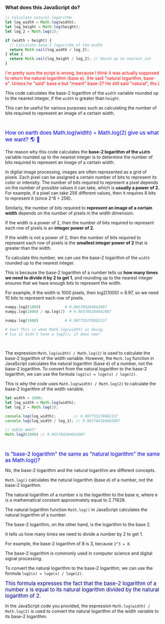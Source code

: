 ### What does this JavaScript do?

```javascript
// Calculate natural logarithm
let log_width = Math.log(width);
let log_height = Math.log(height);
let log_2 = Math.log(2);

if (width > height) {
  // Calculate base-2 logarithm of the width
  return Math.ceil(log_width / log_2);
} else {
  return Math.ceil(log_height / log_2); // Round up to nearest int
}
```

<span style="color:red;">I'm pretty sure the script is wrong, because I think it was actually supposed to return the natural logarithm (base e).  (He said "natural logarithm, base-e".  Unless he "said" base e but "meant" base-2?  He still said "natural", tho.)</span>

This code calculates the base-2 logarithm of the `width` variable rounded up to the nearest integer, if the `width` is greater than `height`.

This can be useful for various purposes such as calculating the number of bits required to represent an image of a certain width.

<br>

<span style="color:#0000dd;font-size:larger;">How on earth does Math.log(width) ÷ Math.log(2) give us what we want? 🌎 🌱</span>

The reason why this code calculates the **base-2 logarithm of the `width`** variable rounded up to the nearest integer is to determine the number of bits required to represent an image of a certain width.

In digital image processing, images are often represented as a grid of pixels. Each pixel can be assigned a certain number of bits to represent its color or intensity. The number of bits required to represent a pixel depends on the number of possible values it can take, which is **usually a power of 2.** For example, if a pixel can take 256 different values, then it requires 8 bits to represent it (since 2^8 = 256).

Similarly, the number of bits required to **represent an image of a certain width** depends on the number of pixels in the width dimension.

If the width is a power of 2, then the number of bits required to represent each row of pixels is an **integer power of 2.**

If the width is not a power of 2, then the number of bits required to represent each row of pixels is the **smallest integer power of 2** that is greater than the width.

To calculate this number, we can use the base-2 logarithm of the `width` rounded up to the nearest integer.

This is because the base-2 logarithm of a number tells us **how many times we need to divide it by 2 to get 1**, and rounding up to the nearest integer ensures that we have enough bits to represent the width.

For example, if the width is 1000 pixels, then log2(1000) ≈ 9.97, so we need 10 bits to represent each row of pixels.

```py
numpy.log2(1000)           # 9.965784284662087
numpy.log(1000) / np.log(2)  # 9.965784284662087

numpy.log(1000)            # 6.907755278982137

# See? This is what Math.log(width) is doing.
# Cuz it didn't have a log2(); it does now!
```

<br>

The expression `Math.log(width) / Math.log(2)` is used to calculate the base-2 logarithm of the width variable. However, the `Math.log` function in JavaScript calculates the natural logarithm (base e) of a number, not the base-2 logarithm. To convert from the natural logarithm to the base-2 logarithm, we can use the formula `log2(x) = loge(x) / loge(2)`.

This is why the code uses `Math.log(width) / Math.log(2)` to calculate the base-2 logarithm of the width variable.

```js
let width = 1000;
let log_width = Math.log(width);
let log_2 = Math.log(2);

console.log(log_width);        // 6.907755278982137
console.log(log_width / log_2); // 9.965784284662087

// GUESS WHAT!
Math.log2(1000) // 9.965784284662087
```

<br>

<span style="color:#0000dd;font-size:larger;">Is "base-2 logarithm" the same as "natural logarithm" the same as Math.log()?</span>

No, the base-2 logarithm and the natural logarithm are different concepts.

`Math.log()` calculates the natural logarithm (base e) of a number, not the base-2 logarithm.

The natural logarithm of a number x is the logarithm to the base e, where e is a mathematical constant approximately equal to 2.71828.

The natural logarithm function `Math.log()` in JavaScript calculates the natural logarithm of a number.

The base-2 logarithm, on the other hand, is the logarithm to the base 2.

It tells us how many times we need to divide a number by 2 to get 1.

For example, the base-2 logarithm of 8 is 3, because `2^3 = 8`.

The base-2 logarithm is commonly used in computer science and digital signal processing.

To convert the natural logarithm to the base-2 logarithm, we can use the formula `log2(x) = loge(x) / loge(2)`.

<span style="color:#000088;font-size:larger;">This formula expresses the fact that the base-2 logarithm of a number x is equal to its natural logarithm divided by the natural logarithm of 2.</span>

In the JavaScript code you provided, the expression `Math.log(width) / Math.log(2)` is used to convert the natural logarithm of the width variable to its base-2 logarithm.

<br>
